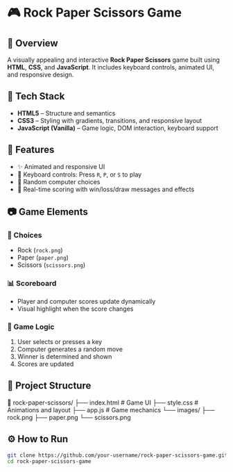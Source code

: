 # &#127918; Rock Paper Scissors Game

## &#128640; Overview
A visually appealing and interactive **Rock Paper Scissors** game built using **HTML**, **CSS**, and **JavaScript**. It includes keyboard controls, animated UI, and responsive design.

## &#128295; Tech Stack
- **HTML5** – Structure and semantics  
- **CSS3** – Styling with gradients, transitions, and responsive layout  
- **JavaScript (Vanilla)** – Game logic, DOM interaction, keyboard support

## &#128204; Features
- &#10024; Animated and responsive UI  
- &#127919; Keyboard controls: Press `R`, `P`, or `S` to play  
- &#129504; Random computer choices  
- &#128221; Real-time scoring with win/loss/draw messages and effects

## &#128247; Game Elements

### &#128313; Choices
- Rock (`rock.png`)  
- Paper (`paper.png`)  
- Scissors (`scissors.png`)

### &#128202; Scoreboard
- Player and computer scores update dynamically
- Visual highlight when the score changes

### &#128260; Game Logic
1. User selects or presses a key
2. Computer generates a random move
3. Winner is determined and shown
4. Scores are updated

## &#128193; Project Structure
📁 rock-paper-scissors/
├── index.html # Game UI
├── style.css # Animations and layout
├── app.js # Game mechanics
└── images/
├── rock.png
├── paper.png
└── scissors.png

## &#9881;&#65039; How to Run
```bash
git clone https://github.com/your-username/rock-paper-scissors-game.git
cd rock-paper-scissors-game

